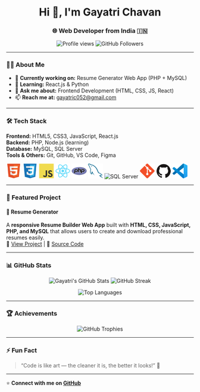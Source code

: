 <h1 align="center">Hi 👋, I'm Gayatri Chavan</h1>
<h3 align="center">🌐 Web Developer from India 🇮🇳</h3>

<p align="center">
  <img src="https://komarev.com/ghpvc/?username=gayatric052&label=Profile%20Views&color=0e75b6&style=flat" alt="Profile views" />
  <img src="https://img.shields.io/github/followers/gayatric052?label=Followers&style=social" alt="GitHub Followers" />
</p>

---

### 🧑‍💻 About Me
- 🔭 **Currently working on:** Resume Generator Web App (PHP + MySQL)  
- 🌱 **Learning:** React.js & Python  
- 💬 **Ask me about:** Frontend Development (HTML, CSS, JS, React)  
- 📫 **Reach me at:** [gayatric052@gmail.com](mailto:gayatric052@gmail.com)  

---

### 🛠️ Tech Stack

**Frontend:** HTML5, CSS3, JavaScript, React.js  
**Backend:** PHP, Node.js (learning)  
**Database:** MySQL, SQL Server  
**Tools & Others:** Git, GitHub, VS Code, Figma  

<p align="left">
  <img src="https://raw.githubusercontent.com/devicons/devicon/master/icons/html5/html5-original.svg" alt="HTML5" width="40" height="40"/>
  <img src="https://raw.githubusercontent.com/devicons/devicon/master/icons/css3/css3-original.svg" alt="CSS3" width="40" height="40"/>
  <img src="https://raw.githubusercontent.com/devicons/devicon/master/icons/javascript/javascript-original.svg" alt="JavaScript" width="40" height="40"/>
  <img src="https://raw.githubusercontent.com/devicons/devicon/master/icons/react/react-original.svg" alt="React" width="40" height="40"/>
  <img src="https://raw.githubusercontent.com/devicons/devicon/master/icons/php/php-original.svg" alt="PHP" width="40" height="40"/>
  <img src="https://raw.githubusercontent.com/devicons/devicon/master/icons/mysql/mysql-original.svg" alt="MySQL" width="40" height="40"/>
  <img src="https://www.svgrepo.com/show/303229/microsoft-sql-server-logo.svg" alt="SQL Server" width="40" height="40"/>
  <img src="https://raw.githubusercontent.com/devicons/devicon/master/icons/git/git-original.svg" alt="Git" width="40" height="40"/>
  <img src="https://raw.githubusercontent.com/devicons/devicon/master/icons/github/github-original.svg" alt="GitHub" width="40" height="40"/>
  <img src="https://raw.githubusercontent.com/devicons/devicon/master/icons/vscode/vscode-original.svg" alt="VS Code" width="40" height="40"/>
</p>

---

### 📂 Featured Project
#### 💼 Resume Generator
A **responsive Resume Builder Web App** built with **HTML, CSS, JavaScript, PHP, and MySQL** that allows users to create and download professional resumes easily.  
🔗 [View Project](#) | 🔗 [Source Code](https://github.com/gayatric052)  

---

### 📊 GitHub Stats
<p align="center">
  <img src="https://github-readme-stats.vercel.app/api?username=gayatric052&show_icons=true&theme=radical" alt="Gayatri's GitHub Stats" height="160"/>
  <img src="https://github-readme-streak-stats.herokuapp.com/?user=gayatric052&theme=radical" alt="GitHub Streak" height="160"/>
</p>

<p align="center">
  <img src="https://github-readme-stats.vercel.app/api/top-langs/?username=gayatric052&layout=compact&theme=radical" alt="Top Languages" height="160"/>
</p>

---

### 🏆 Achievements
<p align="center">
  <img src="https://github-profile-trophy.vercel.app/?username=gayatric052&theme=flat&no-frame=true&margin-w=10&margin-h=10" alt="GitHub Trophies"/>
</p>

---

### ⚡ Fun Fact
> “Code is like art — the cleaner it is, the better it looks!” 🎨  

---

⭐️ **Connect with me on [GitHub](https://github.com/gayatric052)**

